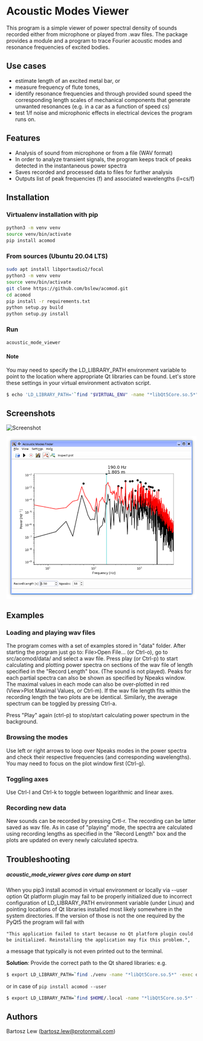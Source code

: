 # Acoustic Modes Viewer

This program is a simple viewer of power spectral density of sounds recorded either from 
microphone or played from .wav files. 
The package provides a module and a program to trace Fourier acoustic modes 
and resonance frequencies of excited bodies.

## Use cases
* estimate length of an excited metal bar, or 
* measure frequency of flute tones, 
* identify resonance frequencies and through provided sound speed the corresponding length scales of mechanical components that generate unwanted resonances (e.g. in a car as a function of speed cs)
* test 1/f noise and microphonic effects in electrical devices the program runs on.


## Features
* Analysis of sound from microphone or from a file (WAV format)
* In order to analyze transient signals, the program keeps track of peaks detected in the instantaneous power spectra 
* Saves recorded and processed data to files for further analysis
* Outputs list of peak frequencies (f) and associated wavelengths (l=cs/f)

## Installation

### Virtualenv installation with pip

```sh
python3 -m venv venv
source venv/bin/activate
pip install acomod
```

### From sources (Ubuntu 20.04 LTS)

```sh
sudo apt install libportaudio2/focal
python3 -m venv venv
source venv/bin/activate
git clone https://github.com/bslew/acomod.git
cd acomod
pip install -r requirements.txt
python setup.py build
python setup.py install
```

### Run
```sh
acoustic_mode_viewer
```


#### Note
You may need to specify the LD_LIBRARY_PATH environment variable to point to the location where appropriate Qt libraries can be found. Let's store these settings in your virtual environment activaton script.

```sh
$ echo 'LD_LIBRARY_PATH='`find "$VIRTUAL_ENV" -name "*libQt5Core.so.5*" -exec dirname "{}" \;`:$LD_LIBRARY_PATH >> venv/bin/activate
```



## Screenshots

![Screenshot](screenshot.png)

![Screenshot](https://github.com/bslew/acomod/blob/master/screenshot.png)

## Examples

### Loading and playing wav files
The program comes with a set of examples stored in "data" folder.
After starting the program just go to: File>Open File... (or Ctrl-o), 
go to src/acomod/data/ and select
a wav file. Press play (or Ctrl-p) to start calculating and plotting power spectra on 
sections of the wav file of length specified in the "Record Length" box. 
(The sound is not played). Peaks 
for each partial spectra can also be shown as specified by 
Npeaks window. The maximal values in each mode can also be over-plotted in red
(View>Plot Maximal Values, or Ctrl-m). If the wav file length fits within the recording
length the two plots are be identical. Similarly, the average spectrum can be toggled 
by pressing Ctrl-a.

Press "Play" again (ctrl-p) to stop/start calculating power spectrum in the background.

### Browsing the modes
Use left or right arrows to loop over Npeaks modes in the power spectra and check their
respective frequencies (and corresponding wavelengths). You may need to focus on the plot
window first (Ctrl-g). 

### Toggling axes

Use Ctrl-l and Ctrl-k to toggle between logarithmic and linear axes.

### Recording new data

New sounds can be recorded by pressing Crtl-r. The recording can be latter saved as wav file.
As in case of "playing" mode, the spectra are calculated using recording lengths as specified
in the "Record Length" box and the plots are updated on every newly calculated spectra.


## Troubleshooting
##### 	**acoustic_mode_viewer gives core dump on start**

When you pip3 install acomod in virtual environment or locally via --user option Qt platform plugin may fail to be properly initialized due to incorrect configuration of LD_LIBRARY_PATH environment variable (under Linux) and pointing locations of Qt libraries installed most likely somewhere in the system directories. If the version of those is not the one required by the PyQt5 the program will fail with

	"This application failed to start because no Qt platform plugin could be initialized. Reinstalling the application may fix this problem.",
	
a message that typically is not even printed out to the terminal.

**Solution**:
		Provide the correct path to the Qt shared libraries: e.g.
				
```sh
$ export LD_LIBRARY_PATH=`find ./venv -name "*libQt5Core.so.5*" -exec dirname '{}' \;`:$LD_LIBRARY_PATH
```

or in case of `pip install acomod --user`
				
```sh
$ export LD_LIBRARY_PATH=`find $HOME/.local -name "*libQt5Core.so.5*" -exec dirname '{}' \;`:$LD_LIBRARY_PATH
```


## Authors
Bartosz Lew (bartosz.lew@protonmail.com)

